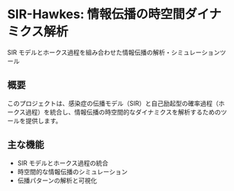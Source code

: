 # SIR-Hawkes: 情報伝播の時空間ダイナミクス解析

SIR モデルとホークス過程を組み合わせた情報伝播の解析・シミュレーションツール

## 概要

このプロジェクトは、感染症の伝播モデル（SIR）と自己励起型の確率過程（ホークス過程）を統合し、情報伝播の時空間的なダイナミクスを解析するためのツールを提供します。

## 主な機能

- SIR モデルとホークス過程の統合
- 時空間的な情報伝播のシミュレーション
- 伝播パターンの解析と可視化
